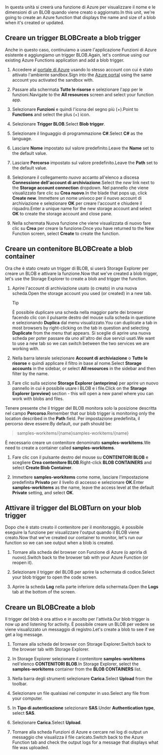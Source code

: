 <span data-ttu-id="afa83-101">In questa unità si creerà una funzione di Azure per visualizzare il nome e le dimensioni di un BLOB quando viene creato o aggiornato.</span><span class="sxs-lookup"><span data-stu-id="afa83-101">In this unit, we're going to create an Azure function that displays the name and size of a blob when it's created or updated.</span></span>

## <a name="create-a-blob-trigger"></a><span data-ttu-id="afa83-102">Creare un trigger BLOB</span><span class="sxs-lookup"><span data-stu-id="afa83-102">Create a blob trigger</span></span>

<span data-ttu-id="afa83-103">Anche in questo caso, continuiamo a usare l'applicazione Funzioni di Azure esistente e aggiungiamo un trigger BLOB.</span><span class="sxs-lookup"><span data-stu-id="afa83-103">Again, let's continue using our existing Azure Functions application and add a blob trigger.</span></span>

1. <span data-ttu-id="afa83-104">Accedere al [portale di Azure](https://portal.azure.com/learn.docs.microsoft.com?azure-portal=true) usando lo stesso account con cui è stato attivato l'ambiente sandbox.</span><span class="sxs-lookup"><span data-stu-id="afa83-104">Sign into the [Azure portal](https://portal.azure.com/learn.docs.microsoft.com?azure-portal=true) using the same account you activated the sandbox with.</span></span>

1. <span data-ttu-id="afa83-105">Passare alla schermata **Tutte le risorse** e selezionare l'app per le funzioni.</span><span class="sxs-lookup"><span data-stu-id="afa83-105">Navigate to the **All resources** screen and select your function app.</span></span>

1. <span data-ttu-id="afa83-106">Selezionare **Funzioni** e quindi l'icona del segno più (+).</span><span class="sxs-lookup"><span data-stu-id="afa83-106">Point to **Functions** and select the plus (+) icon.</span></span>

1. <span data-ttu-id="afa83-107">Selezionare **Trigger BLOB**.</span><span class="sxs-lookup"><span data-stu-id="afa83-107">Select **Blob trigger**.</span></span>

1. <span data-ttu-id="afa83-108">Selezionare il linguaggio di programmazione **C#**.</span><span class="sxs-lookup"><span data-stu-id="afa83-108">Select **C#** as the language.</span></span>

1. <span data-ttu-id="afa83-109">Lasciare **Nome** impostato sul valore predefinito.</span><span class="sxs-lookup"><span data-stu-id="afa83-109">Leave the **Name** set to the default value.</span></span>

1. <span data-ttu-id="afa83-110">Lasciare **Percorso** impostato sul valore predefinito.</span><span class="sxs-lookup"><span data-stu-id="afa83-110">Leave the **Path** set to the default value.</span></span>

1. <span data-ttu-id="afa83-111">Selezionare il collegamento _nuovo_ accanto all'elenco a discesa **Connessione dell'account di archiviazione**.</span><span class="sxs-lookup"><span data-stu-id="afa83-111">Select the _new_ link next to the **Storage account connection** dropdown.</span></span> <span data-ttu-id="afa83-112">Nel pannello che viene visualizzato fare clic su **Crea nuovo**.</span><span class="sxs-lookup"><span data-stu-id="afa83-112">In the blade that pops up, click **Create new**.</span></span> <span data-ttu-id="afa83-113">Immettere un nome univoco per il nuovo account di archiviazione e selezionare **OK** per creare l'account e chiudere il riquadro.</span><span class="sxs-lookup"><span data-stu-id="afa83-113">Enter a unique name for the new storage account and select **OK** to create the storage account and close pane.</span></span>

1. <span data-ttu-id="afa83-114">Nella schermata Nuova funzione che viene visualizzata di nuovo fare clic su **Crea** per creare la funzione.</span><span class="sxs-lookup"><span data-stu-id="afa83-114">Once you have returned to the New Function screen, select **Create** to create the function.</span></span>

## <a name="create-a-blob-container"></a><span data-ttu-id="afa83-115">Creare un contenitore BLOB</span><span class="sxs-lookup"><span data-stu-id="afa83-115">Create a blob container</span></span>

<span data-ttu-id="afa83-116">Ora che è stato creato un trigger di BLOB, si userà Storage Explorer per creare un BLOB e attivare la funzione.</span><span class="sxs-lookup"><span data-stu-id="afa83-116">Now that we've created a blob trigger, let's use the Storage Explorer to create a blob and trigger the function.</span></span>

1. <span data-ttu-id="afa83-117">Aprire l'account di archiviazione usato (o creato) in una nuova scheda.</span><span class="sxs-lookup"><span data-stu-id="afa83-117">Open the storage account you used (or created) in a new tab.</span></span>

    > [!TIP]
    > <span data-ttu-id="afa83-118">È possibile duplicare una scheda nella maggior parte dei browser facendo clic con il pulsante destro del mouse sulla scheda in questione e selezionando **Duplica** dal menu visualizzato.</span><span class="sxs-lookup"><span data-stu-id="afa83-118">You can duplicate a tab in most browsers by right-clicking on the tab in question and selecting **Duplicate** from the menu that appears.</span></span> <span data-ttu-id="afa83-119">Si sceglie di aprire una nuova scheda per poter passare da uno all'altro dei due servizi usati.</span><span class="sxs-lookup"><span data-stu-id="afa83-119">We want to use a new tab so we can switch between the two services we are working with.</span></span>

1. <span data-ttu-id="afa83-120">Nella barra laterale selezionare **Account di archiviazione** o **Tutte le risorse** e quindi applicare il filtro in base al nome.</span><span class="sxs-lookup"><span data-stu-id="afa83-120">Select **Storage accounts** in the sidebar, or select **All resources** in the sidebar and then filter by the name.</span></span>

1. <span data-ttu-id="afa83-121">Fare clic sulla sezione **Storage Explorer (anteprima)** per aprire un nuovo pannello in cui è possibile usare i BLOB e i file.</span><span class="sxs-lookup"><span data-stu-id="afa83-121">Click on the **Storage Explorer (preview)** section - this will open a new panel where you can work with blobs and files.</span></span>

<span data-ttu-id="afa83-122">Tenere presente che il trigger del BLOB monitora solo la posizione descritta nel campo **Percorso**.</span><span class="sxs-lookup"><span data-stu-id="afa83-122">Remember that our blob trigger is monitoring only the location described in the **Path** field.</span></span> <span data-ttu-id="afa83-123">Per impostazione predefinita, il percorso deve essere:</span><span class="sxs-lookup"><span data-stu-id="afa83-123">By default, our path should be:</span></span>

> <span data-ttu-id="afa83-124">samples-workitems/{name}</span><span class="sxs-lookup"><span data-stu-id="afa83-124">samples-workitems/{name}</span></span>

<span data-ttu-id="afa83-125">È necessario creare un contenitore denominato **samples-workitems**.</span><span class="sxs-lookup"><span data-stu-id="afa83-125">We need to create a container called **samples-workitems**.</span></span>

1. <span data-ttu-id="afa83-126">Fare clic con il pulsante destro del mouse su **CONTENITORI BLOB** e scegliere **Crea contenitore BLOB**.</span><span class="sxs-lookup"><span data-stu-id="afa83-126">Right-click **BLOB CONTAINERS** and select **Create Blob Container**.</span></span>

1. <span data-ttu-id="afa83-127">Immettere **samples-workitems** come nome, lasciare l'impostazione predefinita **Privato** per il livello di accesso e selezionare **OK**.</span><span class="sxs-lookup"><span data-stu-id="afa83-127">Enter **samples-workitems** as the name, leave the access level at the default **Private** setting, and select **OK**.</span></span>

## <a name="turn-on-your-blob-trigger"></a><span data-ttu-id="afa83-128">Attivare il trigger del BLOB</span><span class="sxs-lookup"><span data-stu-id="afa83-128">Turn on your blob trigger</span></span>

<span data-ttu-id="afa83-129">Dopo che è stato creato il contenitore per il monitoraggio, è possibile eseguire la funzione per visualizzare l'output quando il BLOB viene creato.</span><span class="sxs-lookup"><span data-stu-id="afa83-129">Now that we've created our container to monitor, let's run our function so we can see output when a blob is created.</span></span>

1. <span data-ttu-id="afa83-130">Tornare alla scheda del browser con Funzione di Azure (o aprirla di nuovo).</span><span class="sxs-lookup"><span data-stu-id="afa83-130">Switch back to the browser tab with your Azure Function (or reopen it).</span></span>

1. <span data-ttu-id="afa83-131">Selezionare il trigger del BLOB per aprire la schermata di codice.</span><span class="sxs-lookup"><span data-stu-id="afa83-131">Select your blob trigger to open the code screen.</span></span>

1. <span data-ttu-id="afa83-132">Aprire la scheda **Log** nella parte inferiore della schermata.</span><span class="sxs-lookup"><span data-stu-id="afa83-132">Open the **Logs** tab at the bottom of the screen.</span></span>

## <a name="create-a-blob"></a><span data-ttu-id="afa83-133">Creare un BLOB</span><span class="sxs-lookup"><span data-stu-id="afa83-133">Create a blob</span></span>

<span data-ttu-id="afa83-134">Il trigger del blob è ora attivo e in ascolto per l'attività.</span><span class="sxs-lookup"><span data-stu-id="afa83-134">Our blob trigger is now up and listening for activity.</span></span> <span data-ttu-id="afa83-135">È possibile creare un BLOB per vedere se viene visualizzato un messaggio di registro.</span><span class="sxs-lookup"><span data-stu-id="afa83-135">Let's create a blob to see if we get a log message.</span></span>

1. <span data-ttu-id="afa83-136">Tornare alla scheda del browser con Storage Explorer.</span><span class="sxs-lookup"><span data-stu-id="afa83-136">Switch back to the browser tab with Storage Explorer.</span></span>

1. <span data-ttu-id="afa83-137">In Storage Explorer selezionare il contenitore **samples-workitems** nell'elenco **CONTENITORI BLOB**.</span><span class="sxs-lookup"><span data-stu-id="afa83-137">In Storage Explorer, select the **samples-workitems** container from the **BLOB CONTAINERS** list.</span></span>

1. <span data-ttu-id="afa83-138">Nella barra degli strumenti selezionare **Carica**.</span><span class="sxs-lookup"><span data-stu-id="afa83-138">Select **Upload** from the toolbar.</span></span>

1. <span data-ttu-id="afa83-139">Selezionare un file qualsiasi nel computer in uso.</span><span class="sxs-lookup"><span data-stu-id="afa83-139">Select any file from your computer.</span></span>

1. <span data-ttu-id="afa83-140">In **Tipo di autenticazione** selezionare **SAS**.</span><span class="sxs-lookup"><span data-stu-id="afa83-140">Under **Authentication type**, select **SAS**.</span></span>

1. <span data-ttu-id="afa83-141">Selezionare **Carica**.</span><span class="sxs-lookup"><span data-stu-id="afa83-141">Select **Upload**.</span></span>

1. <span data-ttu-id="afa83-142">Tornare alla scheda Funzioni di Azure e cercare nei log di output un messaggio che visualizza il file caricato.</span><span class="sxs-lookup"><span data-stu-id="afa83-142">Switch back to the Azure Function tab and check the output logs for a message that displays what file was uploaded.</span></span>
